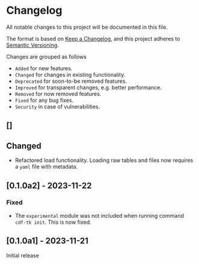 # Changelog
All notable changes to this project will be documented in this file.

The format is based on [Keep a Changelog](https://keepachangelog.com/en/1.0.0/),
and this project adheres to [Semantic Versioning](https://semver.org/spec/v2.0.0.html).

Changes are grouped as follows
- `Added` for new features.
- `Changed` for changes in existing functionality.
- `Deprecated` for soon-to-be removed features.
- `Improved` for transparent changes, e.g. better performance.
- `Removed` for now removed features.
- `Fixed` for any bug fixes.
- `Security` in case of vulnerabilities.

## []
## Changed
- Refactored load functionality. Loading raw tables and files now requires a `yaml` file with metadata.
 
## [0.1.0a2] - 2023-11-22
### Fixed
- The `experimental` module was not included when running command `cdf-tk init`. This is now fixed.

## [0.1.0a1] - 2023-11-21
Initial release
